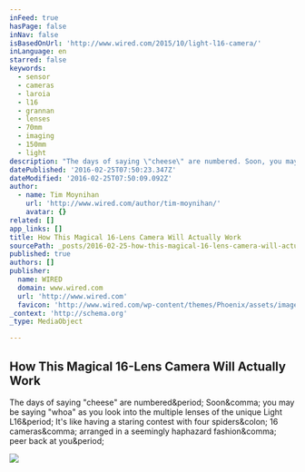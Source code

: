 ```yaml
---
inFeed: true
hasPage: false
inNav: false
isBasedOnUrl: 'http://www.wired.com/2015/10/light-l16-camera/'
inLanguage: en
starred: false
keywords:
  - sensor
  - cameras
  - laroia
  - l16
  - grannan
  - lenses
  - 70mm
  - imaging
  - 150mm
  - light
description: "The days of saying \"cheese\" are numbered. Soon, you may be saying \"whoa\" as you look into the multiple lenses of the unique Light L16. It's like having a staring contest with four spiders: 16 cameras, arranged in a seemingly haphazard fashion, peer back at you."
datePublished: '2016-02-25T07:50:23.347Z'
dateModified: '2016-02-25T07:50:09.092Z'
author:
  - name: Tim Moynihan
    url: 'http://www.wired.com/author/tim-moynihan/'
    avatar: {}
related: []
app_links: []
title: How This Magical 16-Lens Camera Will Actually Work
sourcePath: _posts/2016-02-25-how-this-magical-16-lens-camera-will-actually-work.md
published: true
authors: []
publisher:
  name: WIRED
  domain: www.wired.com
  url: 'http://www.wired.com'
  favicon: 'http://www.wired.com/wp-content/themes/Phoenix/assets/images/favicon.ico'
_context: 'http://schema.org'
_type: MediaObject

---
```

<article style=""><h1>How This Magical 16-Lens Camera Will Actually Work</h1><p>The days of saying "cheese" are numbered&amp;period; Soon&amp;comma; you may be saying "whoa" as you look into the multiple lenses of the unique Light L16&amp;period; It's like having a staring contest with four spiders&amp;colon; 16 cameras&amp;comma; arranged in a seemingly haphazard fashion&amp;comma; peer back at you&amp;period;</p><img src="http://www.wired.com/wp-content/uploads/2015/10/light-featured-1200x630.jpg" /></article>